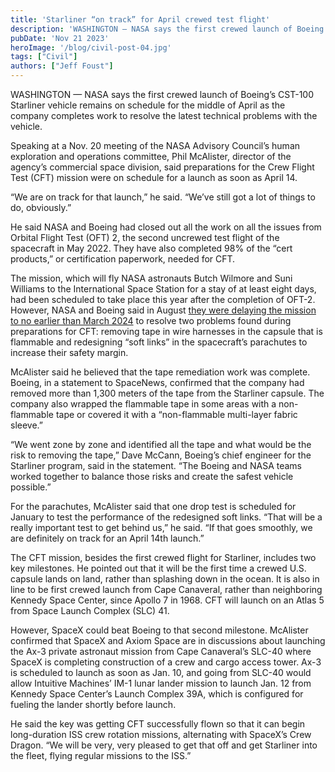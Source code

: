 ```yaml
---
title: 'Starliner “on track” for April crewed test flight'
description: 'WASHINGTON — NASA says the first crewed launch of Boeing’s CST-100 Starliner vehicle remains on schedule for the middle of April as the company completes work to resolve the latest technical problems with the vehicle.'
pubDate: 'Nov 21 2023'
heroImage: '/blog/civil-post-04.jpg'
tags: ["Civil"]
authors: ["Jeff Foust"]
---
```


WASHINGTON — NASA says the first crewed launch of Boeing’s CST-100 Starliner vehicle remains on schedule for the middle of April as the company completes work to resolve the latest technical problems with the vehicle.

Speaking at a Nov. 20 meeting of the NASA Advisory Council’s human exploration and operations committee, Phil McAlister, director of the agency’s commercial space division, said preparations for the Crew Flight Test (CFT) mission were on schedule for a launch as soon as April 14.

“We are on track for that launch,” he said. “We’ve still got a lot of things to do, obviously.”

He said NASA and Boeing had closed out all the work on all the issues from Orbital Flight Test (OFT) 2, the second uncrewed test flight of the spacecraft in May 2022. They have also completed 98% of the “cert products,” or certification paperwork, needed for CFT.

The mission, which will fly NASA astronauts Butch Wilmore and Suni Williams to the International Space Station for a stay of at least eight days, had been scheduled to take place this year after the completion of OFT-2. However, NASA and Boeing said in August [they were delaying the mission to no earlier than March 2024](https://spacenews.com/first-starliner-crewed-flight-delayed-to-2024/) to resolve two problems found during preparations for CFT: removing tape in wire harnesses in the capsule that is flammable and redesigning “soft links” in the spacecraft’s parachutes to increase their safety margin.

McAlister said he believed that the tape remediation work was complete. Boeing, in a statement to SpaceNews, confirmed that the company had removed more than 1,300 meters of the tape from the Starliner capsule. The company also wrapped the flammable tape in some areas with a non-flammable tape or covered it with a “non-flammable multi-layer fabric sleeve.”

“We went zone by zone and identified all the tape and what would be the risk to removing the tape,” Dave McCann, Boeing’s chief engineer for the Starliner program, said in the statement. “The Boeing and NASA teams worked together to balance those risks and create the safest vehicle possible.”

For the parachutes, McAlister said that one drop test is scheduled for January to test the performance of the redesigned soft links. “That will be a really important test to get behind us,” he said. “If that goes smoothly, we are definitely on track for an April 14th launch.”

The CFT mission, besides the first crewed flight for Starliner, includes two key milestones. He pointed out that it will be the first time a crewed U.S. capsule lands on land, rather than splashing down in the ocean. It is also in line to be first crewed launch from Cape Canaveral, rather than neighboring Kennedy Space Center, since Apollo 7 in 1968. CFT will launch on an Atlas 5 from Space Launch Complex (SLC) 41.

However, SpaceX could beat Boeing to that second milestone. McAlister confirmed that SpaceX and Axiom Space are in discussions about launching the Ax-3 private astronaut mission from Cape Canaveral’s SLC-40 where SpaceX is completing construction of a crew and cargo access tower. Ax-3 is scheduled to launch as soon as Jan. 10, and going from SLC-40 would allow Intuitive Machines’ IM-1 lunar lander mission to launch Jan. 12 from Kennedy Space Center’s Launch Complex 39A, which is configured for fueling the lander shortly before launch.

He said the key was getting CFT successfully flown so that it can begin long-duration ISS crew rotation missions, alternating with SpaceX’s Crew Dragon. “We will be very, very pleased to get that off and get Starliner into the fleet, flying regular missions to the ISS.”

